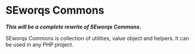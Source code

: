 # SEworqs Commons

___This will be a complete rewrite of SEworqs Commons.___

SEworqs Commons is collection of utilities, value object and helpers. It can be used in any PHP project.



